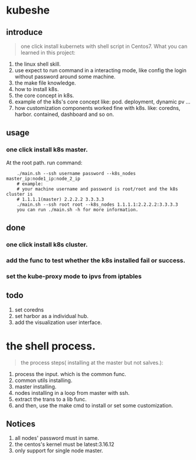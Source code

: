 
# kubeshe 

## introduce
> one click install kubernets with shell script in Centos7. What you can learned
in this project:
1. the linux shell skill.
2. use expect to run command in a interacting mode, like config the login without password around some machine.
3. the make file knowledge.
4. how to install k8s.
5. the core concept in k8s.
6. example of the k8s's core concept like: pod. deployment, dynamic pv ... 
7. how customization components worked fine with k8s. like: coredns, harbor. 
contained, dashboard and so on.

## usage
### one click install k8s master.
At the root path. run command:
```shell
    ./main.sh --ssh username password --k8s_nodes master_ip:node1_ip:node_2_ip
    # example:
    # your machine username and password is root/root and the k8s cluster is 
    # 1.1.1.1(master) 2.2.2.2 3.3.3.3
    ./main.sh --ssh root root --k8s_nodes 1.1.1.1:2.2.2.2:3.3.3.3
    you can run ./main.sh -h for more information.
```

## done
### one click install k8s cluster.
### add the func to test whether the k8s installed fail or success.
### set the kube-proxy mode to ipvs from iptables



## todo
1. set coredns
2. set harbor as a individual hub.
3. add the visualization user interface.

#  the shell process.
> the process steps( installing at the master but not salves.):
1. process the input. which is the common func.
2. common utils installing.
3. master installing.
4. nodes installing in a loop from master with ssh.
5. extract the trans to a lib func.
6. and then, use the make cmd to install or set some customization.



## Notices
1. all nodes' password must in same.
2. the centos's kernel must be latest:3.16.12
3. only support for single node master.
